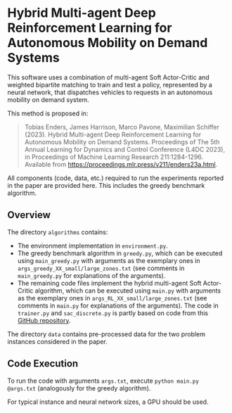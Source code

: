 # Hybrid Multi-agent Deep Reinforcement Learning for Autonomous Mobility on Demand Systems

This software uses a combination of multi-agent Soft Actor-Critic and weighted bipartite matching to train and test a policy, represented by a neural network, that dispatches vehicles to requests in an autonomous mobility on demand system. 

This method is proposed in:

> Tobias Enders, James Harrison, Marco Pavone, Maximilian Schiffer (2023). Hybrid Multi-agent Deep Reinforcement Learning for Autonomous Mobility on Demand Systems. Proceedings of The 5th Annual Learning for Dynamics and Control Conference (L4DC 2023), in Proceedings of Machine Learning Research 211:1284-1296. Available from https://proceedings.mlr.press/v211/enders23a.html.

All components (code, data, etc.) required to run the experiments reported in the paper are provided here. This includes the greedy benchmark algorithm.

## Overview
The directory `algorithms` contains:
- The environment implementation in `environment.py`.
- The greedy benchmark algorithm in `greedy.py`, which can be executed using `main_greedy.py` with arguments as the exemplary ones in `args_greedy_XX_small/large_zones.txt` (see comments in `main_greedy.py` for explanations of the arguments).
- The remaining code files implement the hybrid multi-agent Soft Actor-Critic algorithm, which can be executed using `main.py` with arguments as the exemplary ones in `args_RL_XX_small/large_zones.txt` (see comments in `main.py` for explanations of the arguments). The code in `trainer.py` and `sac_discrete.py` is partly based on code from this [GitHub repository](https://github.com/keiohta/tf2rl).

The directory `data` contains pre-processed data for the two problem instances considered in the paper.


## Code Execution
To run the code with arguments `args.txt`, execute `python main.py @args.txt` (analogously for the greedy algorithm). 

For typical instance and neural network sizes, a GPU should be used. 
